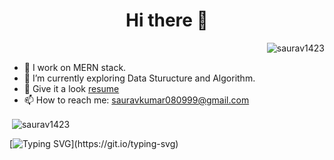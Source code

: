 <div>
     <h1 align="center">Hi there 👋</h1>
     <p align="right"> <img src="https://komarev.com/ghpvc/?username=saurav1423&label=Profile%20views&color=0e75b6&style=flat" alt="saurav1423" /> </p>
</div>

- 🔭 I work on MERN stack.
- 🌱 I’m currently exploring Data Sturucture and Algorithm.
- :bookmark_tabs: Give it a look [resume](https://drive.google.com/file/d/1kvmjlGkCVH4Ef_sz_ROEfZeBrjYvkRTe/view)
- 📫 How to reach me: sauravkumar080999@gmail.com

<p>&nbsp;<img align="center" src="https://github-readme-stats.vercel.app/api?username=saurav1423&show_icons=true&locale=en" alt="saurav1423" /></p>

[![Typing SVG](https://readme-typing-svg.herokuapp.com?color=FF69B4&center=true&vCenter=true&lines=Thanks+for+Visiting!)](https://git.io/typing-svg)
